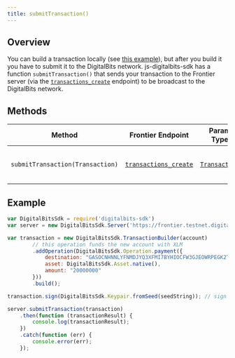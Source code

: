 ```yaml
---
title: submitTransaction()
---
```


## Overview

You can build a transaction locally (see [this example](../readme.md#building-transactions)), but after you build it you have to submit it to the DigitalBits network.  js-digitalbits-sdk has a function `submitTransaction()` that sends your transaction to the Frontier server (via the [`transactions_create`](https://developer.digitalbits.io/frontier/reference/transactions-create.html) endpoint) to be broadcast to the DigitalBits network.

## Methods

| Method | Frontier Endpoint | Param Type | Description |
| --- | --- | --- | --- |
| `submitTransaction(Transaction)` | [`transactions_create`](https://developer.digitalbits.io/frontier/reference/transactions-create.html) |  [`Transaction`](https://github.com/digitalbitsorg/js-digitalbits-base/blob/master/src/transaction.js) | Submits a transaction to the network.

## Example

```js
var DigitalBitsSdk = require('digitalbits-sdk')
var server = new DigitalBitsSdk.Server('https://frontier.testnet.digitalbits.io');

var transaction = new DigitalBitsSdk.TransactionBuilder(account)
        // this operation funds the new account with XLM
        .addOperation(DigitalBitsSdk.Operation.payment({
            destination: "GASOCNHNNLYFNMDJYQ3XFMI7BYHIOCFW3GJEOWRPEGK2TDPGTG2E5EDW",
            asset: DigitalBitsSdk.Asset.native(),
            amount: "20000000"
        }))
        .build();

transaction.sign(DigitalBitsSdk.Keypair.fromSeed(seedString)); // sign the transaction

server.submitTransaction(transaction)
    .then(function (transactionResult) {
        console.log(transactionResult);
    })
    .catch(function (err) {
        console.error(err);
    });
```
